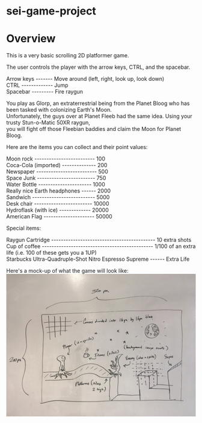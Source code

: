 # sei-game-project

<h1>Overview</h1>

This is a very basic scrolling 2D platformer game.<br>

The user controls the player with the arrow keys, CTRL, and the spacebar.<br>

Arrow keys ------- Move around (left, right, look up, look down)<br>
CTRL ------------- Jump<br>
Spacebar --------- Fire raygun<br>

You play as Glorp, an extraterrestrial being from the Planet Bloog who has been tasked with colonizing Earth's Moon.<br>
Unfortunately, the guys over at Planet Fleeb had the same idea. Using your trusty Stun-o-Matic 50XR raygun,<br>
you will fight off those Fleebian baddies and claim the Moon for Planet Bloog.<br>

Here are the items you can collect and their point values:<br>

Moon rock ------------------------- 100<br>
Coca-Cola (imported) -------------- 200<br>
Newspaper ------------------------- 500<br>
Space Junk ------------------------ 750<br>
Water Bottle ---------------------- 1000<br>
Really nice Earth headphones ------ 2000<br>
Sandwich -------------------------- 5000<br>
Desk chair ------------------------ 10000<br>
Hydroflask (with ice) ------------- 20000<br>
American Flag --------------------- 50000<br>

Special items:<br>

Raygun Cartridge ------------------------------------------- 10 extra shots<br>
Cup of coffee ---------------------------------------------- 1/100 of an extra life (i.e. 100 of these gets you a 1UP)<br>
Starbucks Ultra-Quadruple-Shot Nitro Espresso Supreme ------ Extra Life<br>


Here's a mock-up of what the game will look like:
<img src="IMG_7098.JPG">
